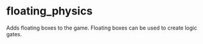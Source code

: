 # floating_physics
Adds floating boxes to the game. Floating boxes can be used to create logic gates.
